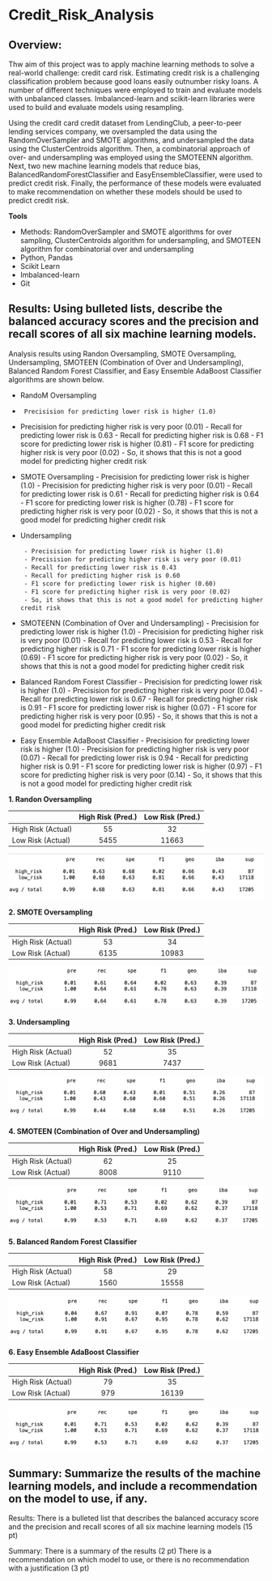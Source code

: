 # Credit_Risk_Analysis

## Overview:

Thw aim of this project was to apply machine learning methods to solve a real-world challenge: credit card risk. Estimating credit risk is a challenging classification problem because good loans easily outnumber risky loans. A number of different techniques were employed to train and evaluate models with unbalanced classes. Imbalanced-learn and scikit-learn libraries were used to build and evaluate models using resampling.

Using the credit card credit dataset from LendingClub, a peer-to-peer lending services company, we oversampled the data using the RandomOverSampler and SMOTE algorithms, and undersampled the data using the ClusterCentroids algorithm. Then, a combinatorial approach of over- and undersampling was employed using the SMOTEENN algorithm. Next, two new machine learning models that reduce bias, BalancedRandomForestClassifier and EasyEnsembleClassifier, were used to predict credit risk. Finally, the performance of these models were evaluated to make recommendation on whether these models  should be used to predict credit risk.

**Tools**
- Methods: RandomOverSampler and SMOTE algorithms for over sampling, ClusterCentroids algorithm for undersampling, and SMOTEEN algorithm for combinatorial over and undersampling
- Python, Pandas
- Scikit Learn
- Imbalanced-learn
- Git

## Results: Using bulleted lists, describe the balanced accuracy scores and the precision and recall scores of all six machine learning models. 

Analysis results using Randon Oversampling, SMOTE Oversampling, Undersampling, SMOTEEN (Combination of Over and Undersampling), Balanced Random Forest Classifier, and Easy Ensemble AdaBoost Classifier algorithms are shown below.

- RandoM Oversampling
-      Precisision for predicting lower risk is higher (1.0)






- Precisision for predicting higher risk is very poor (0.01)
       - Recall for predicting lower risk is 0.63
       - Recall for predicting higher risk is 0.68
       - F1 score for predicting lower risk is higher (0.81)
       - F1 score for predicting higher risk is very poor (0.02)
       - So, it shows that this is not a good model for predicting higher credit risk
       
- SMOTE Oversampling
       - Precisision for predicting lower risk is higher (1.0)
       - Precisision for predicting higher risk is very poor (0.01)
       - Recall for predicting lower risk is 0.61
       - Recall for predicting higher risk is 0.64
       - F1 score for predicting lower risk is higher (0.78)
       - F1 score for predicting higher risk is very poor (0.02)
       - So, it shows that this is not a good model for predicting higher credit risk
       
- Undersampling

       - Precisision for predicting lower risk is higher (1.0)
       - Precisision for predicting higher risk is very poor (0.01)
       - Recall for predicting lower risk is 0.43
       - Recall for predicting higher risk is 0.60
       - F1 score for predicting lower risk is higher (0.60)
       - F1 score for predicting higher risk is very poor (0.02)
       - So, it shows that this is not a good model for predicting higher credit risk
       
 - SMOTEENN (Combination of Over and Undersampling)
       - Precisision for predicting lower risk is higher (1.0)
       - Precisision for predicting higher risk is very poor (0.01)
       - Recall for predicting lower risk is 0.53
       - Recall for predicting higher risk is 0.71
       - F1 score for predicting lower risk is higher (0.69)
       - F1 score for predicting higher risk is very poor (0.02)
       - So, it shows that this is not a good model for predicting higher credit risk
       
- Balanced Random Forest Classifier
       - Precisision for predicting lower risk is higher (1.0)
       - Precisision for predicting higher risk is very poor (0.04)
       - Recall for predicting lower risk is 0.67
       - Recall for predicting higher risk is 0.91
       - F1 score for predicting lower risk is higher (0.07)
       - F1 score for predicting higher risk is very poor (0.95)
       - So, it shows that this is not a good model for predicting higher credit risk

- Easy Ensemble AdaBoost Classifier
       - Precisision for predicting lower risk is higher (1.0)
       - Precisision for predicting higher risk is very poor (0.07)
       - Recall for predicting lower risk is 0.94
       - Recall for predicting higher risk is 0.91
       - F1 score for predicting lower risk is higher (0.97)
       - F1 score for predicting higher risk is very poor (0.14)
       - So, it shows that this is not a good model for predicting higher credit risk


**1. Randon Oversampling**

|                    |  High Risk (Pred.)| Low Risk (Pred.) |
| -----------------  |:-----------------:|:----------------:|
| High Risk (Actual) |        55         |        32        |
| Low Risk (Actual)  |       5455        |      11663       |      
       
       
![ROS](/images/ROS.png)


       
**2. SMOTE Oversampling**

|                    |  High Risk (Pred.)| Low Risk (Pred.) |
| -----------------  |:-----------------:|:----------------:|
| High Risk (Actual) |        53         |        34        |
| Low Risk (Actual)  |       6135        |      10983       |  

![SMOTE](/images/SMOTE.png)

**3. Undersampling**

|                    |  High Risk (Pred.)| Low Risk (Pred.) |
| -----------------  |:-----------------:|:----------------:|
| High Risk (Actual) |        52         |        35        |
| Low Risk (Actual)  |       9681        |       7437       |  



![Under Sampling](/images/UNDER.png)


**4. SMOTEEN (Combination of Over and Undersampling)**

|                    |  High Risk (Pred.)| Low Risk (Pred.) |
| -----------------  |:-----------------:|:----------------:|
| High Risk (Actual) |        62         |        25        |
| Low Risk (Actual)  |       8008        |       9110       |  

![SMOTEEN](/images/SMOTEEN.png)


**5. Balanced Random Forest Classifier**

|                    |  High Risk (Pred.)| Low Risk (Pred.) |
| -----------------  |:-----------------:|:----------------:|
| High Risk (Actual) |        58         |        29        |
| Low Risk (Actual)  |       1560        |      15558       |  



![BRF](/images/BRF.png)

**6. Easy Ensemble AdaBoost Classifier**

|                    |  High Risk (Pred.)| Low Risk (Pred.) |
| -----------------  |:-----------------:|:----------------:|
| High Risk (Actual) |        79         |        35        |
| Low Risk (Actual)  |       979         |      16139       |  

![EEC](/images/eec.png)


## Summary: Summarize the results of the machine learning models, and include a recommendation on the model to use, if any. 

Results:
There is a bulleted list that describes the balanced accuracy score and the precision and recall scores of all six machine learning models (15 pt)

Summary:
There is a summary of the results (2 pt)
There is a recommendation on which model to use, or there is no recommendation with a justification (3 pt)
